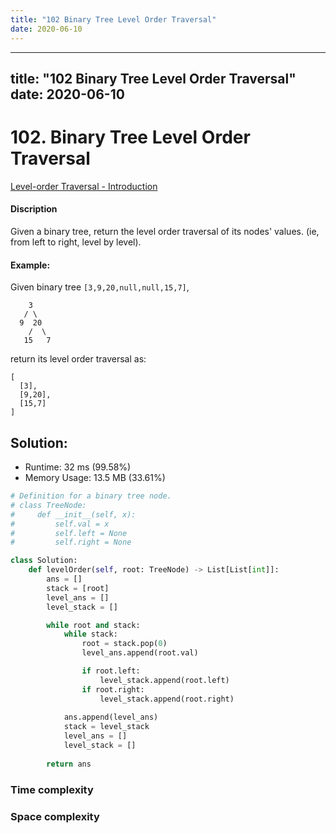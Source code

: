 ```yaml
---
title: "102 Binary Tree Level Order Traversal"
date: 2020-06-10
---
```


---
title: "102 Binary Tree Level Order Traversal"
date: 2020-06-10
---

# 102. Binary Tree Level Order Traversal

[Level-order Traversal - Introduction](https://leetcode.com/explore/learn/card/data-structure-tree/134/traverse-a-tree/990/)

#### Discription

Given a binary tree, return the level order traversal of its nodes' values. (ie, from left to right, level by level).

#### Example:

Given binary tree `[3,9,20,null,null,15,7]`,

```
    3
   / \
  9  20
    /  \
   15   7
```

return its level order traversal as:

```
[
  [3],
  [9,20],
  [15,7]
]
```

## Solution:

- Runtime: 32 ms (99.58%)
- Memory Usage: 13.5 MB (33.61%)

```python
# Definition for a binary tree node.
# class TreeNode:
#     def __init__(self, x):
#         self.val = x
#         self.left = None
#         self.right = None

class Solution:
    def levelOrder(self, root: TreeNode) -> List[List[int]]:
        ans = []
        stack = [root]
        level_ans = []
        level_stack = []

        while root and stack:
            while stack:
                root = stack.pop(0)
                level_ans.append(root.val)

                if root.left:
                    level_stack.append(root.left)
                if root.right:
                    level_stack.append(root.right)
                    
            ans.append(level_ans)
            stack = level_stack
            level_ans = []
            level_stack = []
            
        return ans
```

### Time complexity

### Space complexity
